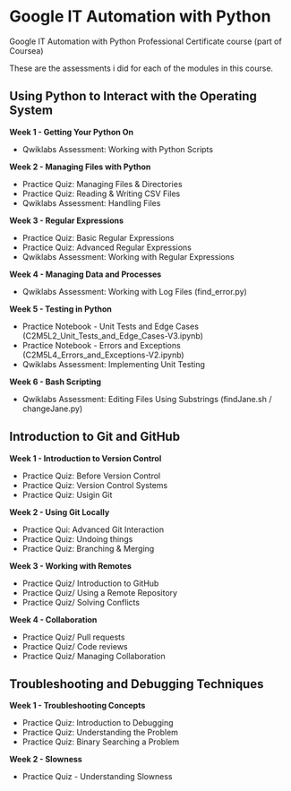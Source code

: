 # Google IT Automation with Python
Google IT Automation with Python Professional Certificate course (part of Coursea)

These are the assessments i did for each of the modules in this course.

## Using Python to Interact with the Operating System

**Week 1 - Getting Your Python On**
- Qwiklabs Assessment: Working with Python Scripts

**Week 2 - Managing Files with Python**
- Practice Quiz: Managing Files & Directories
- Practice Quiz: Reading & Writing CSV Files
- Qwiklabs Assessment: Handling Files

**Week 3 - Regular Expressions**
- Practice Quiz: Basic Regular Expressions
- Practice Quiz: Advanced Regular Expressions
- Qwiklabs Assessment: Working with Regular Expressions

**Week 4 - Managing Data and Processes**
- Qwiklabs Assessment: Working with Log Files (find_error.py)

**Week 5 - Testing in Python**
- Practice Notebook - Unit Tests and Edge Cases (C2M5L2_Unit_Tests_and_Edge_Cases-V3.ipynb)
- Practice Notebook - Errors and Exceptions (C2M5L4_Errors_and_Exceptions-V2.ipynb)
- Qwiklabs Assessment: Implementing Unit Testing

**Week 6 - Bash Scripting**
- Qwiklabs Assessment: Editing Files Using Substrings (findJane.sh / changeJane.py)


## Introduction to Git and GitHub

**Week 1 - Introduction to Version Control**
- Practice Quiz: Before Version Control
- Practice Quiz: Version Control Systems
- Practice Quiz: Usigin Git

**Week 2 - Using Git Locally** 
- Practice Qui: Advanced Git Interaction
- Practice Quiz: Undoing things
- Practice Quiz: Branching & Merging

**Week 3 - Working with Remotes**
- Practice Quiz/ Introduction to GitHub
- Practice Quiz/ Using a Remote Repository
- Practice Quiz/ Solving Conflicts

**Week 4 - Collaboration**
- Practice Quiz/ Pull requests
- Practice Quiz/ Code reviews
- Practice Quiz/ Managing Collaboration

## Troubleshooting and Debugging Techniques

**Week 1 - Troubleshooting Concepts**
- Practice Quiz: Introduction to Debugging
- Practice Quiz: Understanding the Problem
- Practice Quiz: Binary Searching a Problem

**Week 2 - Slowness**
- Practice Quiz - Understanding Slowness

